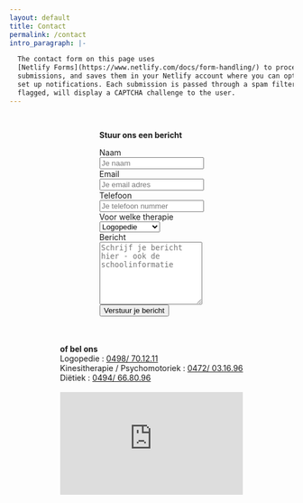 ```yaml
---
layout: default
title: Contact
permalink: /contact
intro_paragraph: |-

  The contact form on this page uses
  [Netlify Forms](https://www.netlify.com/docs/form-handling/) to process
  submissions, and saves them in your Netlify account where you can optionally
  set up notifications. Each submission is passed through a spam filter and if
  flagged, will display a CAPTCHA challenge to the user.
---
```


<style>
.flex-container {
  display: flex;
  flex-direction: row;
  flex-wrap: wrap;
  justify-content: center;
  align-items: normal;
  align-content: flex-start;
}
 
.flex-items {
  display: block;
  flex-grow: 0;
  flex-shrink: 1;
  flex-basis: auto;
  align-self: auto;
  order: 0;
  margin: 15px;
  margin-bottom: 20px;
}

.map-responsive{
    overflow:hidden;
    padding-bottom:56.25%;
    position:relative;
    height:0;
}
.map-responsive iframe{
    left:0;
    top:0;
    height:100%;
    width:100%;
    position:absolute;
}
</style>
   
<div class="flex-container">
   <div class="flex-items">

  <b>Stuur ons een bericht</b>
    <form name="contactGPvos" method="POST" action="/berichtverzonden" netlify-honeypot="pottery-field" data-netlify="true" netlify>
      <span style="display:none;">
        <label>Don’t fill this out: <input name="pottery-field"></label>
      </span>
      <label for="naam">Naam</label><br>
      <input type="text" name="naam" id="naam" autocomplete="name" placeholder="Je naam" title="Gelieve je naam in te vullen" required><br>
      <label for="email">Email</label><br>
      <input type="email" name="email" id="email" autocomplete="email" placeholder="Je email adres" title="The domain portion of the email address is invalid (the portion after the @)." pattern="^([^\x00-\x20\x22\x28\x29\x2c\x2e\x3a-\x3c\x3e\x40\x5b-\x5d\x7f-\xff]+|\x22([^\x0d\x22\x5c\x80-\xff]|\x5c[\x00-\x7f])*\x22)(\x2e([^\x00-\x20\x22\x28\x29\x2c\x2e\x3a-\x3c\x3e\x40\x5b-\x5d\x7f-\xff]+|\x22([^\x0d\x22\x5c\x80-\xff]|\x5c[\x00-\x7f])*\x22))*\x40([^\x00-\x20\x22\x28\x29\x2c\x2e\x3a-\x3c\x3e\x40\x5b-\x5d\x7f-\xff]+|\x5b([^\x0d\x5b-\x5d\x80-\xff]|\x5c[\x00-\x7f])*\x5d)(\x2e([^\x00-\x20\x22\x28\x29\x2c\x2e\x3a-\x3c\x3e\x40\x5b-\x5d\x7f-\xff]+|\x5b([^\x0d\x5b-\x5d\x80-\xff]|\x5c[\x00-\x7f])*\x5d))*(\.\w{2,})+$" required><br>
      <label for="telefoon">Telefoon</label><br>
      <input type="text" name="telefoon" id="telefoon" autocomplete="tel-national" placeholder="Je telefoon nummer"><br>
      <label for="voorWie">Voor welke therapie</label><br>
      <select name="voorWie">
        <option value="logopedie">Logopedie</option>
        <option value="kinesitherapie">Kinesitherapie</option>
        <option value="dietiek">Diëtiek</option>
      </select><br>
      <label for="bericht">Bericht</label><br>
      <textarea name="bericht" id="bericht" placeholder="Schrijf je bericht hier - ook de schoolinformatie" rows="7" required></textarea><br>
      <button type="submit" name="submit">Verstuur je bericht</button><br>
    </form> 
  </div>
  
  <div class="flex-items">
    <b>of bel ons</b><br>
    Logopedie : <a href="tel:+32498701211" itemprop="telephone">0498/ 70.12.11</a><br>  
    Kinesitherapie / Psychomotoriek :  <a href="tel:+32472031696" itemprop="telephone">0472/ 03.16.96</a><br>    
    Diëtiek : <a href="tel:+32494668096" itemprop="telephone">0494/ 66.80.96</a> <br>  
    <br> 
    <div class="map-responsive">
      <iframe src="https://www.google.com/maps/embed?pb=!1m18!1m12!1m3!1d22299.19920226454!2d4.513752365299256!3d51.06496164832233!2m3!1f0!2f0!3f0!3m2!1i1024!2i768!4f13.1!3m3!1m2!1s0x0%3A0xb697ddab5a8c653c!2sGroepspraktijk%20Vos!5e0!3m2!1snl!2snl!4v1640035784921!5m2!1snl!2snl" width="400" height="300" style="border:0;" allowfullscreen="" loading="lazy"></iframe>
    </div>
  </div> 
</div> 